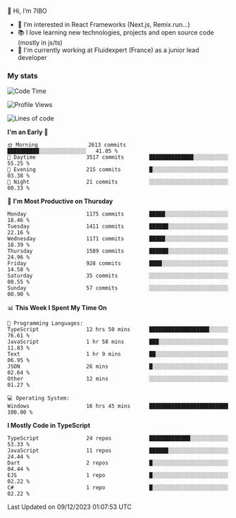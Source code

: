 👋 Hi, I’m 7IBO

- 👀 I’m interested in React Frameworks (Next.js, Remix.run...)
- 📚 I love learning new technologies, projects and open source code (mostly in js/ts)
- 💼 I'm currently working at Fluidexpert (France) as a junior lead developer

### My stats
<!--START_SECTION:waka-->
![Code Time](http://img.shields.io/badge/Code%20Time-348%20hrs%2024%20mins-blue)

![Profile Views](http://img.shields.io/badge/Profile%20Views-0-blue)

![Lines of code](https://img.shields.io/badge/From%20Hello%20World%20I%27ve%20Written-7.4%20million%20lines%20of%20code-blue)

**I'm an Early 🐤** 

```text
🌞 Morning                2613 commits        ██████████░░░░░░░░░░░░░░░   41.05 % 
🌆 Daytime                3517 commits        ██████████████░░░░░░░░░░░   55.25 % 
🌃 Evening                215 commits         █░░░░░░░░░░░░░░░░░░░░░░░░   03.38 % 
🌙 Night                  21 commits          ░░░░░░░░░░░░░░░░░░░░░░░░░   00.33 % 
```
📅 **I'm Most Productive on Thursday** 

```text
Monday                   1175 commits        █████░░░░░░░░░░░░░░░░░░░░   18.46 % 
Tuesday                  1411 commits        ██████░░░░░░░░░░░░░░░░░░░   22.16 % 
Wednesday                1171 commits        █████░░░░░░░░░░░░░░░░░░░░   18.39 % 
Thursday                 1589 commits        ██████░░░░░░░░░░░░░░░░░░░   24.96 % 
Friday                   928 commits         ████░░░░░░░░░░░░░░░░░░░░░   14.58 % 
Saturday                 35 commits          ░░░░░░░░░░░░░░░░░░░░░░░░░   00.55 % 
Sunday                   57 commits          ░░░░░░░░░░░░░░░░░░░░░░░░░   00.90 % 
```


📊 **This Week I Spent My Time On** 

```text
💬 Programming Languages: 
TypeScript               12 hrs 50 mins      ███████████████████░░░░░░   76.61 % 
JavaScript               1 hr 58 mins        ███░░░░░░░░░░░░░░░░░░░░░░   11.83 % 
Text                     1 hr 9 mins         ██░░░░░░░░░░░░░░░░░░░░░░░   06.95 % 
JSON                     26 mins             █░░░░░░░░░░░░░░░░░░░░░░░░   02.64 % 
Other                    12 mins             ░░░░░░░░░░░░░░░░░░░░░░░░░   01.27 % 

💻 Operating System: 
Windows                  16 hrs 45 mins      █████████████████████████   100.00 % 
```

**I Mostly Code in TypeScript** 

```text
TypeScript               24 repos            █████████████░░░░░░░░░░░░   53.33 % 
JavaScript               11 repos            ██████░░░░░░░░░░░░░░░░░░░   24.44 % 
Dart                     2 repos             █░░░░░░░░░░░░░░░░░░░░░░░░   04.44 % 
EJS                      1 repo              █░░░░░░░░░░░░░░░░░░░░░░░░   02.22 % 
C#                       1 repo              █░░░░░░░░░░░░░░░░░░░░░░░░   02.22 % 
```




 Last Updated on 09/12/2023 01:07:53 UTC
<!--END_SECTION:waka-->
